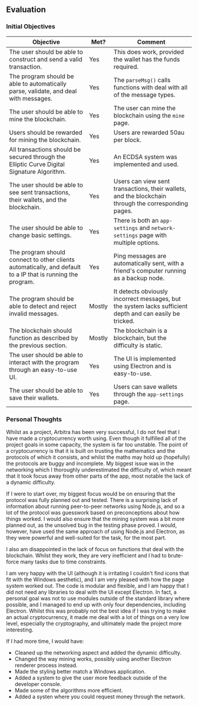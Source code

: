 ## Evaluation

### Initial Objectives

| Objective                                                    | Met?   | Comment                                                      |
| ------------------------------------------------------------ | ------ | ------------------------------------------------------------ |
| The user should be able to construct and send a valid transaction. | Yes    | This does work, provided the wallet has the funds required.  |
| The program should be able to automatically parse, validate, and deal with messages. | Yes    | The `parseMsg()` calls functions with deal with all of the message types. |
| The user should be able to mine the blockchain.              | Yes    | The user can mine the blockchain using the `mine` page.      |
| Users should be rewarded for mining the blockchain.          | Yes    | Users are rewarded 50au per block.                           |
| All transactions should be secured through the Elliptic Curve Digital Signature Algorithm. | Yes    | An ECDSA system was implemented and used.                    |
| The user should be able to see sent transactions, their wallets, and the blockchain. | Yes    | Users can view sent transactions, their wallets, and the blockchain through the corresponding pages. |
| The user should be able to change basic settings.            | Yes    | There is both an `app-settings` and `network-settings` page with multiple options. |
| The program should connect to other clients automatically, and default to a IP that is running the program. | Yes    | Ping messages are automatically sent, with a friend's computer running as a backup node. |
| The program should be able to detect and reject invalid messages. | Mostly | It detects obviously incorrect messages, but the system lacks sufficient depth and can easily be tricked. |
| The blockchain should function as described by the previous section. | Mostly | The blockchain is a blockchain, but the difficulty is static. |
| The user should be able to interact with the program through an easy-to-use UI. | Yes    | The UI is implemented using Electron and is easy-to-use.     |
| The user should be able to save their wallets.               | Yes    | Users can save wallets through the `app-settings` page.      |

### Personal Thoughts

Whilst as a project, Arbitra has been very successful, I do not feel that I have made a cryptocurrency worth using. Even though it fulfilled all of the project goals in some capacity, the system is far too unstable. The point of a cryptocurrency is that it is built on trusting the mathematics and the protocols of which it consists, and whilst the maths may hold up (hopefully) the protocols are buggy and incomplete. My biggest issue was in the networking which I thoroughly underestimated the difficulty of, which meant that it took focus away from other parts of the app, most notable the lack of a dynamic difficulty.

If I were to start over, my biggest focus would be on ensuring that the protocol was fully planned out and tested. There is a surprising lack of information about running peer-to-peer networks using Node.js, and so a lot of the protocol was guesswork based on preconceptions about how things worked. I would also ensure that the mining system was a bit more planned out, as the unsolved bug in the testing phase proved. I would, however, have used the same approach of using Node.js and Electron, as they were powerful and well-suited for the task, for the most part.

I also am disappointed in the lack of focus on functions that deal with the blockchain. Whilst they work, they are very inefficient and I had to brute-force many tasks due to time constraints.

I am very happy with the UI (although it is irritating I couldn't find icons that fit with the Windows aesthetic), and I am very pleased with how the page system worked out. The code is modular and flexible, and I am happy that I did not need any libraries to deal with the UI except Electron. In fact, a personal goal was not to use modules outside of the standard library where possible, and I managed to end up with only four dependencies, including Electron. Whilst this was probably not the best idea if I was trying to make an actual cryptocurrency, it made me deal with a lot of things on a very low level, especially the cryptography, and ultimately made the project more interesting.

If I had more time, I would have:

- Cleaned up the networking aspect and added the dynamic difficulty.
- Changed the way mining works, possibly using another Electron renderer process instead.
- Made the styling better match a Windows application.
- Added a system to give the user more feedback outside of the developer console.
- Made some of the algorithms more efficient.
- Added a systen where you could request money through the network.